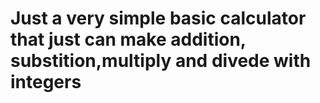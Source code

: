 # Just a very simple basic calculator that just can make addition, substition,multiply and divede with integers
